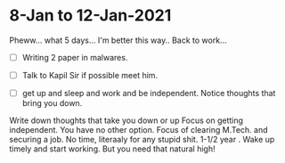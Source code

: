 # 8-Jan to 12-Jan-2021


Pheww... what 5 days... I'm better this way.. Back to work... 
- [ ] Writing 2 paper in malwares.
- [ ] Talk to Kapil Sir if possible meet him.
- [ ] get up and sleep and work and be independent. Notice thoughts that bring you down. 


Write down thoughts that take you down or up
Focus on getting independent. You have no other option.
Focus of clearing M.Tech. and securing a job.
No time, literaaly for any stupid shit. 1-1/2 year .
Wake up timely and start working. But you need that natural high!
